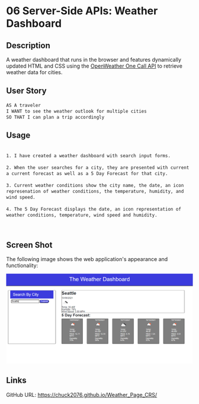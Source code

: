 # 06 Server-Side APIs: Weather Dashboard

## Description

 A weather dashboard that runs in the browser and features dynamically updated HTML and CSS using the [OpenWeather One Call API](https://openweathermap.org/api/one-call-api) to retrieve weather data for cities. 

## User Story

```
AS A traveler
I WANT to see the weather outlook for multiple cities
SO THAT I can plan a trip accordingly
```

## Usage

```

1. I have created a weather dashboard with search input forms.

2. When the user searches for a city, they are presented with current a current forecast as well as a 5 Day Forecast for that city.

3. Current weather conditions show the city name, the date, an icon represenation of weather conditions, the temperature, humidity, and wind speed.

4. The 5 Day Forecast displays the date, an icon representation of weather conditions, temperature, wind speed and humidity.



```

## Screen Shot

The following image shows the web application's appearance and functionality:

![The weather app includes a search option for any city, a five-day forecast and current weather conditions.](./Assets/weatherdashboard2.png)

## Links 
GitHub URL: https://chuck2076.github.io/Weather_Page_CRS/


